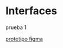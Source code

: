 # Interfaces

prueba 1

[prototipo figma](https://www.figma.com/file/VDhJEokUijbKJPZo4r7fk6/Untitled?type=design&node-id=186%3A1076&mode=design&t=Dbri9ZFRQzH6Rumw-1)
